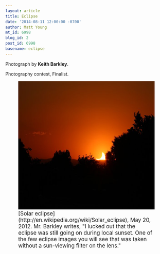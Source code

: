 ```yaml
---
layout: article
title: Eclipse
date: '2014-08-11 12:00:00 -0700'
author: Matt Young
mt_id: 6998
blog_id: 2
post_id: 6998
basename: eclipse
---
```

Photograph by **Keith Barkley**.

Photography contest, Finalist.

<figure>
<img src="/uploads/2014/Barkley.Eclipse.jpg" alt="Barkley.Eclipse.jpg" width="600" height="400" />
<figcaption markdown="span">
<big>[Solar eclipse](http://en.wikipedia.org/wiki/Solar_eclipse), May 20, 2012. Mr. Barkley writes, "I lucked out that the eclipse was still going on during local sunset. One of the few eclipse images you will see that was taken without a sun-viewing filter on the lens."</big>

</figcaption>
</figure>
